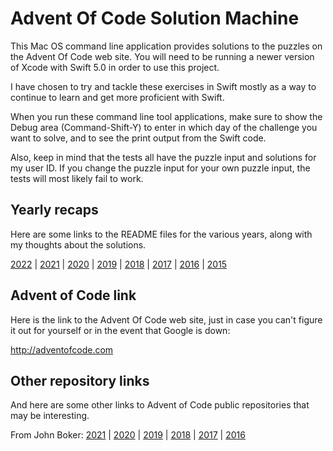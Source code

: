 # Advent Of Code Solution Machine

This Mac OS command line application provides solutions to the puzzles on the Advent Of Code web site. 
You will need to be running a newer version of Xcode with Swift 5.0 in order to use this project.

I have chosen to try and tackle these exercises in Swift mostly as a way to continue to learn and get more proficient with Swift.

When you run these command line tool applications, make sure to show the Debug area (Command-Shift-Y) 
to enter in which day of the challenge you want to solve, and to see the print output from the Swift code.

Also, keep in mind that the tests all have the puzzle input and solutions for my user ID.
If you change the puzzle input for your own puzzle input, the tests will most likely fail to work.

## Yearly recaps

Here are some links to the README files for the various years, along with my thoughts about the solutions.

[2022](https://github.com/Wave39/AdventOfCode/blob/master/AdventOfCode/Puzzles/2022/README.md) |
[2021](https://github.com/Wave39/AdventOfCode/blob/master/AdventOfCode/Puzzles/2021/README.md) |
[2020](https://github.com/Wave39/AdventOfCode/blob/master/AdventOfCode/Puzzles/2020/README.md) |
[2019](https://github.com/Wave39/AdventOfCode/blob/master/AdventOfCode/Puzzles/2019/README.md) |
[2018](https://github.com/Wave39/AdventOfCode/blob/master/AdventOfCode/Puzzles/2018/README.md) |
[2017](https://github.com/Wave39/AdventOfCode/blob/master/AdventOfCode/Puzzles/2017/README.md) |
[2016](https://github.com/Wave39/AdventOfCode/blob/master/AdventOfCode/Puzzles/2016/README.md) |
[2015](https://github.com/Wave39/AdventOfCode/blob/master/AdventOfCode/Puzzles/2015/README.md)

## Advent of Code link
Here is the link to the Advent Of Code web site, just in case you can't figure it out for yourself or in the 
event that Google is down:

http://adventofcode.com

## Other repository links
And here are some other links to Advent of Code public repositories that may be interesting.

From John Boker: [2021](https://github.com/johnboker/AoC2021) | [2020](https://github.com/johnboker/AoC2020) | [2019](https://github.com/johnboker/AoC2019) | [2018](https://github.com/johnboker/AoC2018) | [2017](https://github.com/johnboker/AoC2017) | [2016](https://github.com/johnboker/AoC2016)
